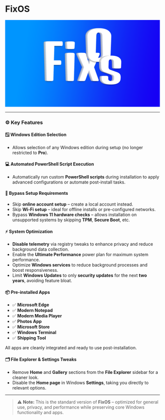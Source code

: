 # **FixOS**

![FixOS Logo](https://github.com/deadproject/FixOs/blob/main/FixOs-Standard/Wallpaper.png?raw=true)

---

### ⚙️ **Key Features**

#### 🪟 **Windows Edition Selection**
- Allows selection of any Windows edition during setup (no longer restricted to **Pro**).

#### 💻 **Automated PowerShell Script Execution**
- Automatically run custom **PowerShell scripts** during installation to apply advanced configurations or automate post-install tasks.

#### 🚫 **Bypass Setup Requirements**
- Skip **online account setup** – create a local account instead.
- Skip **Wi-Fi setup** – ideal for offline installs or pre-configured networks.
- Bypass **Windows 11 hardware checks** – allows installation on unsupported systems by skipping **TPM**, **Secure Boot**, etc.

#### ⚡ **System Optimization**
- **Disable telemetry** via registry tweaks to enhance privacy and reduce background data collection.
- Enable the **Ultimate Performance** power plan for maximum system performance.
- Optimize **Windows services** to reduce background processes and boost responsiveness.
- Limit **Windows Updates** to only **security updates** for the next **two years**, avoiding feature bloat.
  
#### 📦 **Pre-installed Apps**
- ✅ **Microsoft Edge**
- ✅ **Modern Notepad**
- ✅ **Modern Media Player**
- ✅ **Photos App**
- ✅ **Microsoft Store**
- ✅ **Windows Terminal**
- ✅ **Shipping Tool**

All apps are cleanly integrated and ready to use post-installation.

#### 🗂️ **File Explorer & Settings Tweaks**
- Remove **Home** and **Gallery** sections from the **File Explorer** sidebar for a cleaner look.
- Disable the **Home page** in Windows **Settings**, taking you directly to relevant options.

---

> ⚠️ **Note:** This is the standard version of **FixOS** – optimized for general use, privacy, and performance while preserving core Windows functionality and apps.
